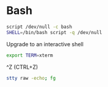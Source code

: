 # Bash

```sh
script /dev/null -c bash
SHELL=/bin/bash script -q /dev/null
```

Upgrade to an interactive shell
```sh
export TERM=xterm
```

^Z (CTRL+Z)

```sh
stty raw -echo; fg
```
